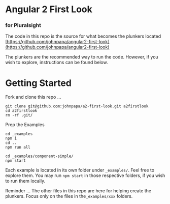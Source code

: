 # Angular 2 First Look

### for Pluralsight

The code in this repo is the source for what becomes the plunkers located [https://github.com/johnpapa/angular2-first-look](https://github.com/johnpapa/angular2-first-look)

The plunkers are the recommended way to run the code. However, if you wish to explore, instructions can be found below.

# Getting Started

Fork and clone this repo ...

```
git clone git@github.com:johnpapa/a2-first-look.git a2firstlook
cd a2firstlook
rm -rf .git/
```


Prep the Examples

```
cd _examples
npm i
cd ..
npm run all
```

```
cd _examples/component-simple/
npm start
```

Each example is located in its own folder under `_examples/`. Feel free to explore them. You may run `npm start` in those respective folders, if you wish to run them locally.

Reminder ... The other files in this repo are here for helping create the plunkers. Focus only on the files in the`_examples/xxx` folders.


